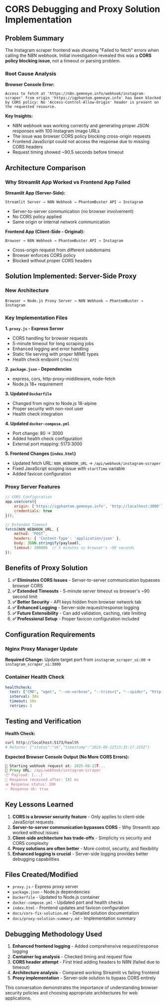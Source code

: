 # CORS Debugging and Proxy Solution Implementation

## Problem Summary

The Instagram scraper frontend was showing "Failed to fetch" errors when calling the N8N webhook. Initial investigation revealed this was a **CORS policy blocking issue**, not a timeout or parsing problem.

### Root Cause Analysis

**Browser Console Error:**
```
Access to fetch at 'https://n8n.gemneye.info/webhook/instagram-scraper' from origin 'https://igphantom.gemneye.info' has been blocked by CORS policy: No 'Access-Control-Allow-Origin' header is present on the requested resource.
```

**Key Insights:**
- N8N webhook was working correctly and generating proper JSON responses with 100 Instagram image URLs
- The issue was browser CORS policy blocking cross-origin requests
- Frontend JavaScript could not access the response due to missing CORS headers
- Request timing showed ~90.5 seconds before timeout

## Architecture Comparison

### Why Streamlit App Worked vs Frontend App Failed

**Streamlit App (Server-Side):**
```
Streamlit Server → N8N Webhook → PhantomBuster API → Instagram
```
- Server-to-server communication (no browser involvement)
- No CORS policy applied
- Same origin or internal network communication

**Frontend App (Client-Side - Original):**
```
Browser → N8N Webhook → PhantomBuster API → Instagram
```
- Cross-origin request from different subdomains
- Browser enforces CORS policy
- Blocked without proper CORS headers

## Solution Implemented: Server-Side Proxy

### New Architecture
```
Browser → Node.js Proxy Server → N8N Webhook → PhantomBuster → Instagram
```

### Key Implementation Files

**1. `proxy.js` - Express Server**
- CORS handling for browser requests
- 5-minute timeout for long scraping jobs
- Enhanced logging and error handling
- Static file serving with proper MIME types
- Health check endpoint (`/health`)

**2. `package.json` - Dependencies**
- express, cors, http-proxy-middleware, node-fetch
- Node.js 18+ requirement

**3. Updated `Dockerfile`**
- Changed from nginx to Node.js 18-alpine
- Proper security with non-root user
- Health check integration

**4. Updated `docker-compose.yml`**
- Port change: 80 → 3000
- Added health check configuration
- External port mapping: 5173:3000

**5. Frontend Changes (`index.html`)**
- Updated fetch URL: `N8N_WEBHOOK_URL` → `/api/webhook/instagram-scraper`
- Fixed JavaScript scoping issue with `startTime` variable
- Added favicon configuration

### Proxy Server Features

```javascript
// CORS Configuration
app.use(cors({
    origin: ['https://igphantom.gemneye.info', 'http://localhost:3000'],
    credentials: true
}));

// Extended Timeout
fetch(N8N_WEBHOOK_URL, {
    method: 'POST',
    headers: { 'Content-Type': 'application/json' },
    body: JSON.stringify(payload),
    timeout: 300000  // 5 minutes vs browser's ~90 seconds
});
```

## Benefits of Proxy Solution

1. **✅ Eliminates CORS Issues** - Server-to-server communication bypasses browser CORS
2. **✅ Extended Timeouts** - 5-minute server timeout vs browser's ~90 second limit
3. **✅ Better Security** - API keys hidden from browser network tab
4. **✅ Enhanced Logging** - Server-side request/response logging
5. **✅ Future Extensibility** - Can add validation, caching, rate limiting
6. **✅ Professional Setup** - Proper favicon configuration included

## Configuration Requirements

### Nginx Proxy Manager Update
**Required Change:** Update target port from `instagram_scraper_ui:80` → `instagram_scraper_ui:3000`

### Container Health Check
```yaml
healthcheck:
  test: ["CMD", "wget", "--no-verbose", "--tries=1", "--spider", "http://localhost:3000/health"]
  interval: 30s
  timeout: 10s
  retries: 3
```

## Testing and Verification

**Health Check:**
```bash
curl http://localhost:5173/health
# Returns: {"status":"ok","timestamp":"2025-08-22T23:35:17.255Z"}
```

**Expected Browser Console Output (No More CORS Errors):**
```javascript
🚀 Starting webhook request at: 2025-08-22T...
📍 Proxy URL: /api/webhook/instagram-scraper
📦 Payload: {...}
📡 Response received after: [X] ms
📊 Response status: 200
✅ Response ok: true
```

## Key Lessons Learned

1. **CORS is a browser security feature** - Only applies to client-side JavaScript requests
2. **Server-to-server communication bypasses CORS** - Why Streamlit app worked without issues
3. **Client-side architecture has trade-offs** - Simplicity vs security and CORS complexity
4. **Proxy solutions are often better** - More control, security, and flexibility
5. **Enhanced logging is crucial** - Server-side logging provides better debugging capabilities

## Files Created/Modified

- `proxy.js` - Express proxy server
- `package.json` - Node.js dependencies
- `Dockerfile` - Updated to Node.js container
- `docker-compose.yml` - Updated port and health checks
- `index.html` - Frontend updates and favicon configuration
- `docs/cors-fix-solution.md` - Detailed solution documentation
- `docs/proxy-solution-summary.md` - Implementation summary

## Debugging Methodology Used

1. **Enhanced frontend logging** - Added comprehensive request/response logging
2. **Container log analysis** - Checked timing and request flow
3. **CORS header attempt** - First tried adding headers to N8N (failed due to timeout)
4. **Architecture analysis** - Compared working Streamlit vs failing frontend
5. **Proxy implementation** - Server-side solution to bypass CORS entirely

This conversation demonstrates the importance of understanding browser security policies and choosing appropriate architectures for web applications.